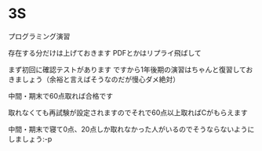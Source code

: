 3S
==

プログラミング演習

存在する分だけは上げておきます
PDFとかはリプライ飛ばして

まず初回に確認テストがあります
ですから1年後期の演習はちゃんと復習しておきましょう（余裕と言えばそうなのだが慢心ダメ絶対）

中間・期末で60点取れば合格です

取れなくても再試験が設定されますのでそれで60点以上取ればCがもらえます

中間・期末で寝て0点、20点しか取れなかった人がいるのでそうならないようにしましょう:-p
